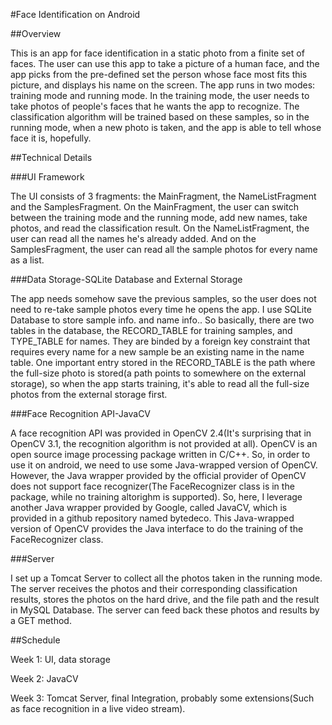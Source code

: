 #Face Identification on Android

##Overview

This is an app for face identification in a static photo from a finite set of faces. The user can use this app to take a picture of a human face, and the app picks from the pre-defined set the person whose face most fits this picture, and displays his name on the screen. The app runs in two modes: training mode and running mode. In the training mode, the user needs to take photos of people's faces that he wants the app to recognize. The classification algorithm will be trained based on these samples, so in the running mode, when a new photo is taken, and the app is able to tell whose face it is, hopefully.

##Technical Details

###UI Framework

The UI consists of 3 fragments: the MainFragment, the NameListFragment and the SamplesFragment. On the MainFragment, the user can switch between the training mode and the running mode, add new names, take photos, and read the classification result. On the NameListFragment, the user can read all the names he's already added. And on the SamplesFragment, the user can read all the sample photos for every name as a list.

###Data Storage-SQLite Database and External Storage

The app needs somehow save the previous samples, so the user does not need to re-take sample photos every time he opens the app. I use SQLite Database to store sample info. and name info.. So basically, there are two tables in the database, the RECORD_TABLE for training samples, and TYPE_TABLE for names. They are binded by a foreign key constraint that requires every name for a new sample be an existing name in the name table. One important entry stored in the RECORD_TABLE is the path where the full-size photo is stored(a path points to somewhere on the external storage), so when the app starts training, it's able to read all the full-size photos from the external storage first.

###Face Recognition API-JavaCV

A face recognition API was provided in OpenCV 2.4(It's surprising that in OpenCV 3.1, the recognition algorithm is not provided at all). OpenCV is an open source image processing package written in C/C++. So, in order to use it on android, we need to use some Java-wrapped version of OpenCV. However, the Java wrapper provided by the official provider of OpenCV does not support face recognizer(The FaceRecognizer class is in the package, while no training altorighm is supported). So, here, I leverage another Java wrapper provided by Google, called JavaCV, which is provided in a github repository named bytedeco. This Java-wrapped version of OpenCV provides the Java interface to do the training of the FaceRecognizer class.

###Server

I set up a Tomcat Server to collect all the photos taken in the running mode. The server receives the photos and their corresponding classification results, stores the photos on the hard drive, and the file path and the result in MySQL Database. The server can feed back these photos and results by a GET method.

##Schedule

Week 1: UI, data storage

Week 2: JavaCV

Week 3: Tomcat Server, final Integration, probably some extensions(Such as face recognition in a live video stream).
